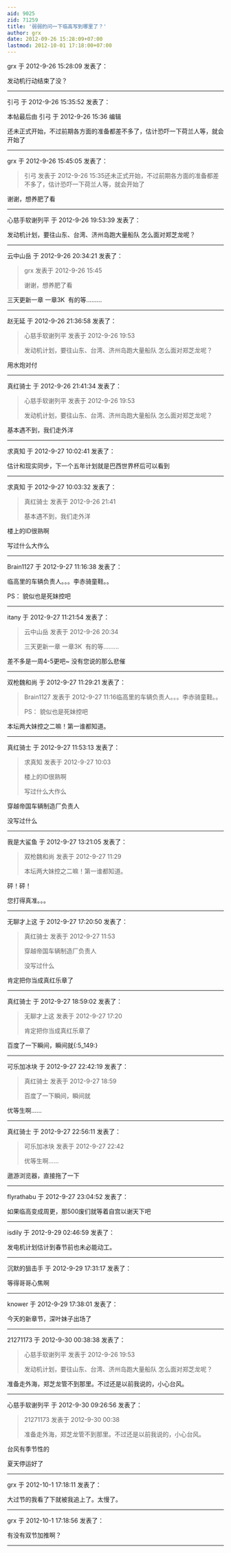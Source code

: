 ```yaml
---
aid: 9025
zid: 71259
title: '弱弱的问一下临高写到哪里了？'
author: grx
date: 2012-09-26 15:28:09+07:00
lastmod: 2012-10-01 17:18:00+07:00
---
```


grx 于 2012-9-26 15:28:09 发表了：

发动机行动结束了没？

---------

引弓 于 2012-9-26 15:35:52 发表了：

本帖最后由 引弓 于 2012-9-26 15:36 编辑 

还未正式开始，不过前期各方面的准备都差不多了，估计恐吓一下荷兰人等，就会开始了

---------

grx 于 2012-9-26 15:45:05 发表了：

> 引弓 发表于 2012-9-26 15:35还未正式开始，不过前期各方面的准备都差不多了，估计恐吓一下荷兰人等，就会开始了



谢谢，想养肥了看

---------

心慈手软谢列平 于 2012-9-26 19:53:39 发表了：

发动机计划，要往山东、台湾、济州岛跑大量船队 怎么面对郑芝龙呢？

---------

云中山岳 于 2012-9-26 20:34:21 发表了：

> grx 发表于 2012-9-26 15:45
> 
> 谢谢，想养肥了看



三天更新一章 一章3K  有的等.........

---------

赵无延 于 2012-9-26 21:36:58 发表了：

> 心慈手软谢列平 发表于 2012-9-26 19:53
> 
> 发动机计划，要往山东、台湾、济州岛跑大量船队 怎么面对郑芝龙呢？



用水炮对付

---------

真红骑士 于 2012-9-26 21:41:34 发表了：

> 心慈手软谢列平 发表于 2012-9-26 19:53
> 
> 发动机计划，要往山东、台湾、济州岛跑大量船队 怎么面对郑芝龙呢？



基本遇不到，我们走外洋

---------

求真知 于 2012-9-27 10:02:41 发表了：

估计和现实同步，下一个五年计划就是巴西世界杯后可以看到

---------

求真知 于 2012-9-27 10:03:32 发表了：

> 真红骑士 发表于 2012-9-26 21:41
> 
> 基本遇不到，我们走外洋



楼上的ID很熟啊

写过什么大作么

---------

Brain1127 于 2012-9-27 11:16:38 发表了：

临高里的车辆负责人。。。李赤骑童鞋。。

PS： 貌似也是死妹控吧

---------

itany 于 2012-9-27 11:21:54 发表了：

> 云中山岳 发表于 2012-9-26 20:34
> 
> 三天更新一章 一章3K  有的等.........



差不多是一周4-5更吧~ 没有您说的那么悲催

---------

双枪魏和尚 于 2012-9-27 11:29:21 发表了：

> Brain1127 发表于 2012-9-27 11:16临高里的车辆负责人。。。李赤骑童鞋。。
> 
> PS： 貌似也是死妹控吧



本坛两大妹控之二嘛！第一谁都知道。

---------

真红骑士 于 2012-9-27 11:53:13 发表了：

> 求真知 发表于 2012-9-27 10:03
> 
> 楼上的ID很熟啊
> 
> 写过什么大作么



穿越帝国车辆制造厂负责人

没写过什么

---------

我是大鲨鱼 于 2012-9-27 13:21:05 发表了：

> 双枪魏和尚 发表于 2012-9-27 11:29
> 
> 本坛两大妹控之二嘛！第一谁都知道。



砰！砰！

您打得真准。。。

---------

无聊才上这 于 2012-9-27 17:20:50 发表了：

> 真红骑士 发表于 2012-9-27 11:53
> 
> 穿越帝国车辆制造厂负责人
> 
> 没写过什么



肯定把你当成真红乐章了

---------

真红骑士 于 2012-9-27 18:59:02 发表了：

> 无聊才上这 发表于 2012-9-27 17:20
> 
> 肯定把你当成真红乐章了



百度了一下瞬间，瞬间就{:5\_149:}

---------

可乐加冰块 于 2012-9-27 22:42:19 发表了：

> 真红骑士 发表于 2012-9-27 18:59
> 
> 百度了一下瞬间，瞬间就



优等生啊......

---------

真红骑士 于 2012-9-27 22:56:11 发表了：

> 可乐加冰块 发表于 2012-9-27 22:42
> 
> 优等生啊......



遨游浏览器，直接拖了一下

---------

flyrathabu 于 2012-9-27 23:04:52 发表了：

如果临高变成周更，那500废们就等着自宫以谢天下吧

---------

isdily 于 2012-9-29 02:46:59 发表了：

发电机计划估计到春节前也未必能动工。

---------

沉默的狙击手 于 2012-9-29 17:31:17 发表了：

等得哥哥心焦啊

---------

knower 于 2012-9-29 17:38:01 发表了：

今天的新章节，深叶妹子出场了

---------

21271173 于 2012-9-30 00:38:38 发表了：

> 心慈手软谢列平 发表于 2012-9-26 19:53
> 
> 发动机计划，要往山东、台湾、济州岛跑大量船队 怎么面对郑芝龙呢？



准备走外海，郑芝龙管不到那里。不过还是以前我说的，小心台风。

---------

心慈手软谢列平 于 2012-9-30 09:26:56 发表了：

> 21271173 发表于 2012-9-30 00:38
> 
> 准备走外海，郑芝龙管不到那里。不过还是以前我说的，小心台风。



台风有季节性的

夏天停运好了

---------

grx 于 2012-10-1 17:18:11 发表了：

大过节的我看了下就被我追上了。太慢了。

---------

grx 于 2012-10-1 17:18:56 发表了：

有没有双节加推啊？

---------

